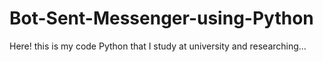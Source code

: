 # Bot-Sent-Messenger-using-Python
Here! this is my code Python that I study at university and researching...
